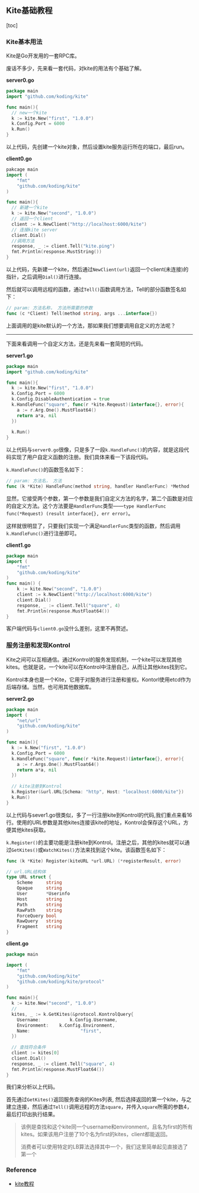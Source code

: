 ## Kite基础教程

[toc]

### Kite基本用法

Kite是Go开发用的一套RPC库。

废话不多少，先来看一套代码，对kite的用法有个基础了解。

**server0.go**

```go
package main
import "github.com/koding/kite"

func main(){
  // new一个kite
  k := kite.New("first", "1.0.0")
  k.Config.Port = 6000
  k.Run()
}
```

以上代码，先创建一个kite对象，然后设置kite服务运行所在的端口，最后run。

**client0.go**

```go
pakcage main
import (
    "fmt"
    "github.com/koding/kite"
)

func main(){
  // 新建一个kite
  k := kite.New("second", "1.0.0")
  // 返回一个client
  client := k.NewClient("http://localhost:6000/kite")
  // 连接kite server
  client.Dial()
  //调用方法
  response, _ := client.Tell("kite.ping")
  fmt.Println(response.MustString())
}
```

以上代码，先新建一个kite，然后通过`NewClient(url)`返回一个client(未连接)的指针，之后调用`Dial()`进行连接。

然后就可以调用远程的函数，通过`Tell()`函数调用方法，Tell的部分函数签名如下：

```go
// param: 方法名称， 方法所需要的参数
func (c *Client) Tell(method string, args ...interface{})
```

上面调用的是kite默认的一个方法，那如果我们想要调用自定义的方法呢？

---

下面来看调用一个自定义方法，还是先来看一套简短的代码。

**server1.go**

```go
package main
import "github.com/koding/kite"

func main(){
  k := kite.New("first", "1.0.0")
  k.Config.Port = 6000
  k.Config.DisableAuthentication = true
  k.HandleFunc("square", func(r *kite.Reqeust)(interface{}, error){
    a := r.Arg.One().MustFloat64()
    return a*a, nil
  })
  
  k.Run()
}
```

以上代码与`server0.go`很像，只是多了一段`k.HandleFunc()`的内容，就是这段代码实现了用户自定义函数的注册。我们具体来看一下该段代码。

`k.HandleFunc()`的函数签名如下：

```go
// param: 方法名， 方法
func (k *Kite) HandleFunc(method string, handler HandlerFunc) *Method
```

显然，它接受两个参数，第一个参数是我们自定义方法的名字，第二个函数是对应的自定义方法。这个方法要是`HandlerFunc`类型——`type HandlerFunc func(*Request) (result interface{}, err error)`。

这样就很明显了，只要我们实现一个满足`HandlerFunc`类型的函数，然后调用`k.HandleFunc()`进行注册即可。

**client1.go**

```go
package main
import (
    "fmt"
    "github.com/koding/kite"
)
func main() {
    k := kite.New("second", "1.0.0")
    client := k.NewClient("http://localhost:6000/kite")
    client.Dial()
    response, _ := client.Tell("square", 4)
    fmt.Println(response.MustFloat64())
}
```

客户端代码与`client0.go`没什么差别，这里不再赘述。

### 服务注册和发现Kontrol

Kite之间可以互相通信。通过Kontrol的服务发现机制，一个kite可以发现其他kites。也就是说，一个kite可以在Kontrol中注册自己，从而让其他kites找到它。

Kontrol本身也是一个Kite，它用于对服务进行注册和鉴权。Kontorl使用etcd作为后端存储。当然，也可用其他数据库。

**server2.go**

```go
package main
import (
    "net/url"
    "github.com/koding/kite"
)

func main(){
  k := k.New("first", "1.0.0")
  k.Config.Port = 6000
  k.HandleFunc("square", func(r *kite.Request)(interface{}, error){
    a := r.Args.One().MustFloat64()
    return a*a, nil
  })
  
  // kite注册到Kontrol
  k.Register(&url.URL{Schema: "http", Host: "localhost:6000/kite"})
  k.Run()
}
```

以上代码与sever1.go很类似，多了一行注册kite到Kontrol的代码,我们重点来看16行。使用的URL参数是其他kites连接该kite的地址，Kontrol会保存这个URL，方便其他kites获取。

`k.Register()`的主要功能是注册kite到Kontrol。注册之后，其他的kites就可以通过`GetKites()`或`WatchKites()`方法来找到这个kite。该函数签名如下：

```go
func (k *Kite) Register(kiteURL *url.URL) (*registerResult, error)

// url.URL结构体
type URL struct {
	Scheme     string
	Opaque     string    
	User       *Userinfo 
	Host       string    
	Path       string    
	RawPath    string    
	ForceQuery bool      
	RawQuery   string    
	Fragment   string    
}
```

**client.go**

```go
package main

import (
    "fmt"
    "github.com/koding/kite"
    "github.com/koding/kite/protocol"
)

func main(){
  k := kite.New("second", "1.0.0")
  //
  kites, _ := k.GetKites(&protocol.KontrolQuery{
    Username:			k.Config.Username,
    Environment:	k.Config.Environment,
    Name:					"first",
  })
  
  // 查找符合条件
  client := kites[0]
  client.Dial()
  response, _ := client.Tell("square", 4)
  fmt.Println(response.MustFloat64())
}
```

我们来分析以上代码。

首先通过`GetKites()`返回服务查询的Kites列表, 然后选择返回的第一个kite，与之建立连接，然后通过`Tell()`调用远程的方法`square`，并传入`square`所需的参数4，最后打印出执行结果。

> 该例是查找和这个kite同一个username和environment，且名为first的所有kites。如果该用户注册了10个名为first的kites，client都能返回。
>
> 消费者可以使用特定的LB算法选择其中一个，我们这里简单起见直接选了第一个

### Reference

- [kite教程](https://www.cnblogs.com/chenny7/p/6846925.html)





